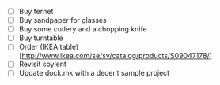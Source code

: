  - [ ] Buy fernet
 - [ ] Buy sandpaper for glasses
 - [ ] Buy some cutlery and a chopping knife
 - [ ] Buy turntable
 - [ ] Order (IKEA table)[http://www.ikea.com/se/sv/catalog/products/S09047178/]
 - [ ] Revisit soylent
 - [ ] Update dock.mk with a decent sample project
